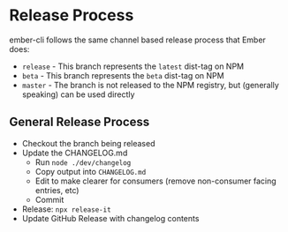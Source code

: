 # Release Process


ember-cli follows the same channel based release process that Ember does:

* `release` - This branch represents the `latest` dist-tag on NPM
* `beta` - This branch represents the `beta` dist-tag on NPM
* `master` - The branch is not released to the NPM registry, but (generally speaking) can be used directly

## General Release Process

* Checkout the branch being released
* Update the CHANGELOG.md
  * Run `node ./dev/changelog`
  * Copy output into `CHANGELOG.md`
  * Edit to make clearer for consumers (remove non-consumer facing entries, etc)
  * Commit
* Release: `npx release-it`
* Update GitHub Release with changelog contents
